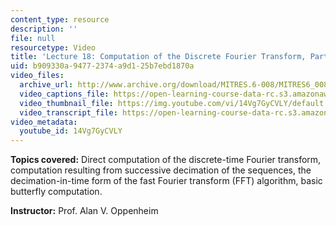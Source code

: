 ```yaml
---
content_type: resource
description: ''
file: null
resourcetype: Video
title: 'Lecture 18: Computation of the Discrete Fourier Transform, Part 1'
uid: b909330a-9477-2374-a9d1-25b7ebd1870a
video_files:
  archive_url: http://www.archive.org/download/MITRES.6-008/MITRES6_008_lec18_300k.mp4
  video_captions_file: https://open-learning-course-data-rc.s3.amazonaws.com/res-6-008-digital-signal-processing-spring-2011/684dfebd09355aa3b5118f92ba9afde7_14Vg7GyCVLY.vtt
  video_thumbnail_file: https://img.youtube.com/vi/14Vg7GyCVLY/default.jpg
  video_transcript_file: https://open-learning-course-data-rc.s3.amazonaws.com/res-6-008-digital-signal-processing-spring-2011/1b2cf4212470a58b890c90622587a3de_14Vg7GyCVLY.pdf
video_metadata:
  youtube_id: 14Vg7GyCVLY
---
```


**Topics covered:** Direct computation of the discrete-time Fourier transform, computation resulting from successive decimation of the sequences, the decimation-in-time form of the fast Fourier transform (FFT) algorithm, basic butterfly computation.

**Instructor:** Prof. Alan V. Oppenheim